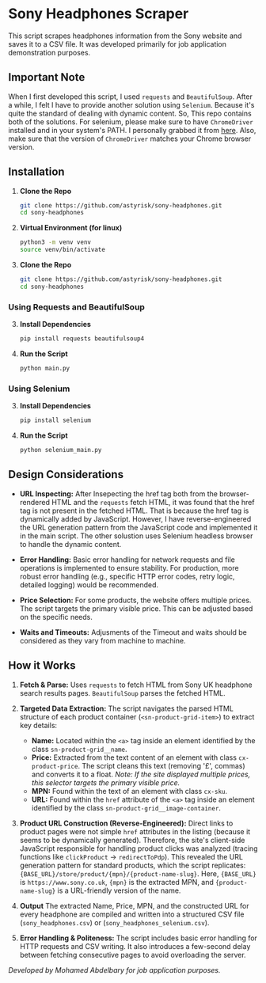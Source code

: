 # Sony Headphones Scraper

This script scrapes headphones information from the Sony website and saves it to a CSV file. It was developed primarily for job application demonstration purposes. 

## Important Note

When I first developed this script, I used `requests` and `BeautifulSoup`. After a while, I felt I have to provide another solution using `Selenium`. Because it's quite the standard of dealing with dynamic content. So, This repo contains both of the solutions. For selenium, please make sure to have `ChromeDriver` installed and in your system's PATH. I personally grabbed it from [here](https://github.com/dreamshao/chromedriver). Also, make sure that the version of `ChromeDriver` matches your Chrome browser version.

## Installation

1.  **Clone the Repo**
    ```bash
    git clone https://github.com/astyrisk/sony-headphones.git
    cd sony-headphones
    ```

2.  **Virtual Environment (for linux)**
    ```bash
    python3 -m venv venv
    source venv/bin/activate
    ```

2. **Clone the Repo**
    ```bash
    git clone https://github.com/astyrisk/sony-headphones.git
    cd sony-headphones
    ```
### Using Requests and BeautifulSoup
3.  **Install Dependencies**
    ```bash
    pip install requests beautifulsoup4
    ```
4.  **Run the Script**
    ```bash
    python main.py
    ```
### Using Selenium 
3. **Install Dependencies**
    ```bash
    pip install selenium
    ```
4. **Run the Script**
    ```bash
    python selenium_main.py
    ```

## Design Considerations

* **URL Inspecting:** After Insepecting the href tag both from the browser-rendered HTML and the `requests` fetch HTML, it was found that the href tag is not present in the fetched HTML. That is because the href tag is dynamically added by JavaScript. However, I have reverse-engineered the URL generation pattern from the JavaScript code and implemented it in the main script. The other solustion uses Selenium headless browser to handle the dynamic content. 

* **Error Handling:** Basic error handling for network requests and file operations is implemented to ensure stability. For production, more robust error handling (e.g., specific HTTP error codes, retry logic, detailed logging) would be recommended.

* **Price Selection:** For some products, the website offers multiple prices. The script targets the primary visible price. This can be adjusted based on the specific needs.

* **Waits and Timeouts:** Adjusments of the Timeout and waits should be considered as they vary from machine to machine.

## How it Works

1.  **Fetch & Parse:** Uses `requests` to fetch HTML from Sony UK headphone search results pages. `BeautifulSoup` parses the fetched HTML.

2.  **Targeted Data Extraction:** The script navigates the parsed HTML structure of each product container (`<sn-product-grid-item>`) to extract key details:
    * **Name:** Located within the `<a>` tag inside an element identified by the class `sn-product-grid__name`.
    * **Price:** Extracted from the text content of an element with class `cx-product-price`. The script cleans this text (removing '£', commas) and converts it to a float. *Note: If the site displayed multiple prices, this selector targets the primary visible price.*
    * **MPN:** Found within the text of an element with class `cx-sku`.
    * **URL:** Found within the `href` attribute of the `<a>` tag inside an element identified by the class `sn-product-grid__image-container`.

3.  **Product URL Construction (Reverse-Engineered):** Direct links to product pages were not simple `href` attributes in the listing (because it seems to be dynamically generated). Therefore, the site's client-side JavaScript responsible for handling product clicks was analyzed (tracing functions like `clickProduct` -> `redirectToPdp`). This revealed the URL generation pattern for standard products, which the script replicates: `{BASE_URL}/store/product/{mpn}/{product-name-slug}`. Here, `{BASE_URL}` is `https://www.sony.co.uk`, `{mpn}` is the extracted MPN, and `{product-name-slug}` is a URL-friendly version of the name.

4.  **Output** The extracted Name, Price, MPN, and the constructed URL for every headphone are compiled and written into a structured CSV file (`sony_headphones.csv`) or (`sony_headphones_selenium.csv`).

5. **Error Handling & Politeness:** The script includes basic error handling for HTTP requests and CSV writing. It also introduces a few-second delay between fetching consecutive pages to avoid overloading the server.

*Developed by Mohamed Abdelbary for job application purposes.*
